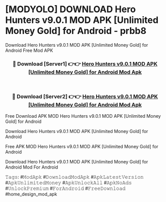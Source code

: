 # [MODYOLO] DOWNLOAD Hero Hunters v9.0.1 MOD APK [Unlimited Money Gold] for Android - prbb8
Download Hero Hunters v9.0.1 MOD APK [Unlimited Money Gold] for Android Free Mod APK

<div align="center">
<h3>🔴 Download [Server1] 👉👉 <a href="https://apk-comot.site?title=Hero_Hunters_v9.0.1_MOD_APK_[Unlimited_Money_Gold]_for_Android">Hero Hunters v9.0.1 MOD APK [Unlimited Money Gold] for Android Mod Apk</a></h3><br>

<h3>🔴 Download [Server2] 👉👉 <a href="https://apk-comot.site?title=Hero_Hunters_v9.0.1_MOD_APK_[Unlimited_Money_Gold]_for_Android">Hero Hunters v9.0.1 MOD APK [Unlimited Money Gold] for Android Mod Apk</a></h3>
</div>


Free Download APK MOD Hero Hunters v9.0.1 MOD APK [Unlimited Money Gold] for Android

Download Hero Hunters v9.0.1 MOD APK [Unlimited Money Gold] for Android 

Free APK MOD Hero Hunters v9.0.1 MOD APK [Unlimited Money Gold] for Android 

Download Hero Hunters v9.0.1 MOD APK [Unlimited Money Gold] for Android Mod For Android

𝚃𝚊𝚐𝚜: #𝙼𝚘𝚍𝙰𝚙𝚔 #𝙳𝚘𝚠𝚗𝚕𝚘𝚊𝚍𝙼𝚘𝚍𝙰𝚙𝚔 #𝙰𝚙𝚔𝙻𝚊𝚝𝚎𝚜𝚝𝚅𝚎𝚛𝚜𝚒𝚘𝚗 #𝙰𝚙𝚔𝚄𝚗𝚕𝚒𝚖𝚒𝚝𝚎𝚍𝙼𝚘𝚗𝚎𝚢 #𝙰𝚙𝚔𝚄𝚗𝚕𝚘𝚌𝚔𝙰𝚕𝚕 #𝙰𝚙𝚔𝙽𝚘𝙰𝚍𝚜 #𝚄𝚗𝚕𝚘𝚌𝚔𝙿𝚛𝚎𝚖𝚒𝚞𝚖 #𝙵𝚘𝚛𝙰𝚗𝚍𝚛𝚘𝚒𝚍 #𝙵𝚛𝚎𝚎𝙳𝚘𝚠𝚗𝚕𝚘𝚊𝚍 #home_design_mod_apk